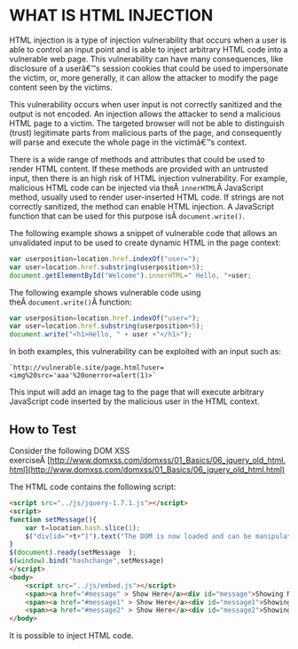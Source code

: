 ﻿# WHAT IS HTML INJECTION

HTML injection is a type of injection vulnerability that occurs when a user is able to control an input point and is able to inject arbitrary HTML code into a vulnerable web page. This vulnerability can have many consequences, like disclosure of a userâ€™s session cookies that could be used to impersonate the victim, or, more generally, it can allow the attacker to modify the page content seen by the victims.

This vulnerability occurs when user input is not correctly sanitized and the output is not encoded. An injection allows the attacker to send a malicious HTML page to a victim. The targeted browser will not be able to distinguish (trust) legitimate parts from malicious parts of the page, and consequently will parse and execute the whole page in the victimâ€™s context.

There is a wide range of methods and attributes that could be used to render HTML content. If these methods are provided with an untrusted input, then there is an high risk of HTML injection vulnerability. For example, malicious HTML code can be injected via theÂ `innerHTML`Â JavaScript method, usually used to render user-inserted HTML code. If strings are not correctly sanitized, the method can enable HTML injection. A JavaScript function that can be used for this purpose isÂ `document.write()`.

The following example shows a snippet of vulnerable code that allows an unvalidated input to be used to create dynamic HTML in the page context:

```js
var userposition=location.href.indexOf("user=");
var user=location.href.substring(userposition+5);
document.getElementById("Welcome").innerHTML=" Hello, "+user;
```

The following example shows vulnerable code using theÂ `document.write()`Â function:

```js
var userposition=location.href.indexOf("user=");
var user=location.href.substring(userposition+5);
document.write("<h1>Hello, " + user +"</h1>");
```


In both examples, this vulnerability can be exploited with an input such as:

```ad-warning
`http://vulnerable.site/page.html?user=<img%20src='aaa'%20onerror=alert(1)>`
```

This input will add an image tag to the page that will execute arbitrary JavaScript code inserted by the malicious user in the HTML context.

## How to Test

Consider the following DOM XSS exerciseÂ [http://www.domxss.com/domxss/01_Basics/06_jquery_old_html.html](http://www.domxss.com/domxss/01_Basics/06_jquery_old_html.html)

The HTML code contains the following script:

```html
<script src="../js/jquery-1.7.1.js"></script>
<script>
function setMessage(){
    var t=location.hash.slice(1);
    $("div[id="+t+"]").text("The DOM is now loaded and can be manipulated.");
}
$(document).ready(setMessage  );
$(window).bind("hashchange",setMessage)
</script>
<body>
    <script src="../js/embed.js"></script>
    <span><a href="#message" > Show Here</a><div id="message">Showing Message1</div></span>
    <span><a href="#message1" > Show Here</a><div id="message1">Showing Message2</div>
    <span><a href="#message2" > Show Here</a><div id="message2">Showing Message3</div>
</body>
```

It is possible to inject HTML code.
